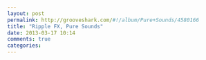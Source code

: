 ```yaml
---
layout: post
permalink: http://grooveshark.com/#!/album/Pure+Sounds/4580166
title: "Ripple FX, Pure Sounds"
date: 2013-03-17 10:14
comments: true
categories:
---
```



